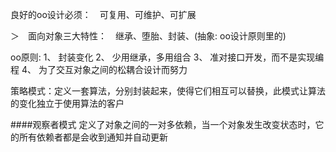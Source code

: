 
良好的oo设计必须：　可复用、可维护、可扩展

＞　面向对象三大特性：　继承、堕胎、封装、(抽象: oo设计原则里的)


oo原则:
1、 封装变化
2、 少用继承，多用组合
3、 准对接口开发，而不是实现编程
4、 为了交互对象之间的松耦合设计而努力


策略模式：定义一套算法，分别封装起来，使得它们相互可以替换，此模式让算法的变化独立于使用算法的客户 

####观察者模式
定义了对象之间的一对多依赖，当一个对象发生改变状态时，它的所有依赖者都是会收到通知并自动更新

